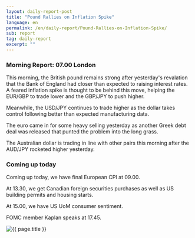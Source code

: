 ```yaml
---
layout: daily-report-post
title: "Pound Rallies on Inflation Spike"
language: en
permalink: /en/daily-report/Pound-Rallies-on-Inflation-Spike/
sub: report
tag: daily-report
excerpt: ""
---
```

### Morning Report: 07.00 London

This morning, the British pound remains strong after yesterday's revalation that the Bank of England had closer than expected to raising interest rates. A feared inflation spike is thought to be behind this move, helping the EUR/GBP to trade lower and the GBP/JPY to push higher. 

Meanwhile, the USD/JPY continues to trade higher as the dollar takes control following better than expected manufacturing data. 

The euro came in for some heavy selling yesterday as another Greek debt deal was released that punted the problem into the long grass. 

The Australian dollar is trading in line with other pairs this morning after the AUD/JPY rocketed higher yesterday. 

### Coming up today

Coming up today, we have final European CPI at 09.00. 

At 13.30, we get Canadian foreign securities purchases as well as US building permits and housing starts. 

At 15.00, we have US UoM consumer sentiment. 

FOMC member Kaplan speaks at 17.45.
 

<p><img src="{{ "/assets/images/daily-report/2017-06-16_07-28-03.jpg" | relative_url }}" alt="{{ page.title }}" title="{{ page.title }}"></p>